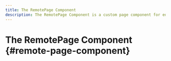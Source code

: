 ```yaml
---
title: The RemotePage Component
description: The RemotePage Component is a custom page component for editing remote React SPA within AEM.
---
```


# The RemotePage Component {#remote-page-component}
